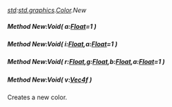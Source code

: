 _[std](../../modules/std/std-module.md):[std.graphics](../../modules/std/std-graphics.md).[Color](../../modules/std/std-graphics-color.md).New_
##### Method New:Void( a:[Float](../../modules/wonkey/wonkey-types-float.md)=1 )
##### Method New:Void( i:[Float](../../modules/wonkey/wonkey-types-float.md),a:[Float](../../modules/wonkey/wonkey-types-float.md)=1 )
##### Method New:Void( r:[Float](../../modules/wonkey/wonkey-types-float.md),g:[Float](../../modules/wonkey/wonkey-types-float.md),b:[Float](../../modules/wonkey/wonkey-types-float.md),a:[Float](../../modules/wonkey/wonkey-types-float.md)=1 )
##### Method New:Void( v:[Vec4f](../../modules/std/std-geom-vec4f.md) )
Creates a new color.
